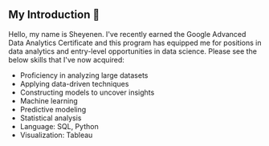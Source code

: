 ## My Introduction 👋
Hello, my name is Sheyenen. I've recently earned the Google Advanced Data Analytics Certificate and this program has equipped me for positions in data analytics and entry-level opportunities in data science. Please see the below skills that I've now acquired:

* Proficiency in analyzing large datasets
* Applying data-driven techniques
* Constructing models to uncover insights
* Machine learning
* Predictive modeling
* Statistical analysis
* Language: SQL, Python
* Visualization: Tableau

<!--
**sheyenenc3/sheyenenc3** is a ✨ _special_ ✨ repository because its `README.md` (this file) appears on your GitHub profile.

Here are some ideas to get you started:

- 🔭 I’m currently working on ...
- 🌱 I’m currently learning ...
- 👯 I’m looking to collaborate on ...
- 🤔 I’m looking for help with ...
- 💬 Ask me about ...
- 📫 How to reach me: ...
- 😄 Pronouns: ...
- ⚡ Fun fact: ...
-->
